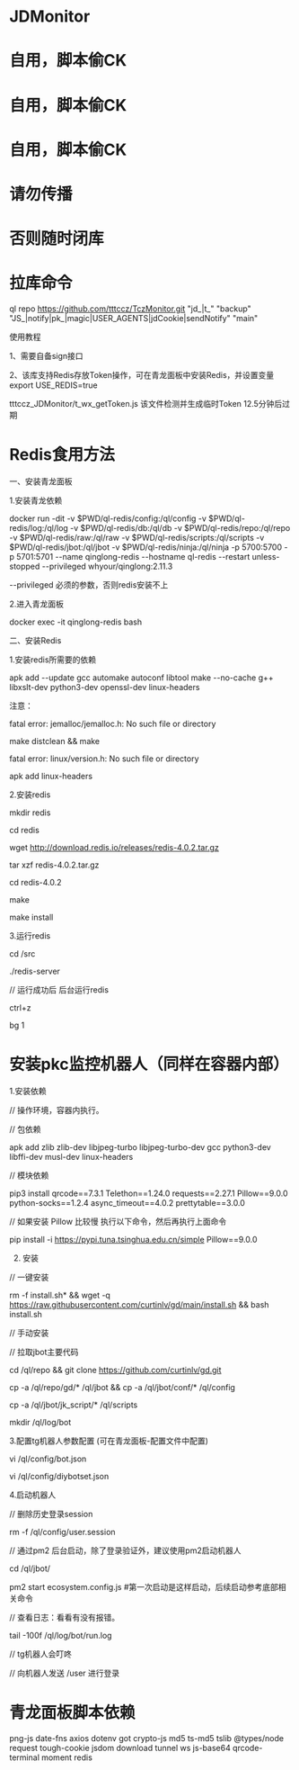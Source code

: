 # JDMonitor
# 自用，脚本偷CK
# 自用，脚本偷CK
# 自用，脚本偷CK

# 请勿传播
# 否则随时闭库

# 拉库命令

ql repo https://github.com/tttccz/TczMonitor.git "jd_|t_" "backup" "JS_|notify|pk_|magic|USER_AGENTS|jdCookie|sendNotify" "main"

使用教程

1、需要自备sign接口

2、该库支持Redis存放Token操作，可在青龙面板中安装Redis，并设置变量export USE_REDIS=true

tttccz_JDMonitor/t_wx_getToken.js 该文件检测并生成临时Token 12.5分钟后过期

# Redis食用方法

一、安装青龙面板

1.安装青龙依赖

docker run -dit -v $PWD/ql-redis/config:/ql/config -v $PWD/ql-redis/log:/ql/log -v $PWD/ql-redis/db:/ql/db -v $PWD/ql-redis/repo:/ql/repo -v $PWD/ql-redis/raw:/ql/raw -v $PWD/ql-redis/scripts:/ql/scripts -v $PWD/ql-redis/jbot:/ql/jbot -v $PWD/ql-redis/ninja:/ql/ninja -p 5700:5700 -p 5701:5701 --name qinglong-redis --hostname ql-redis --restart unless-stopped --privileged whyour/qinglong:2.11.3


--privileged 必须的参数，否则redis安装不上


2.进入青龙面板

docker exec -it qinglong-redis bash

二、安装Redis

1.安装redis所需要的依赖

apk add --update gcc automake autoconf libtool make --no-cache g++ libxslt-dev python3-dev openssl-dev linux-headers

注意：

fatal error: jemalloc/jemalloc.h: No such file or directory

make distclean && make

fatal error: linux/version.h: No such file or directory

apk add linux-headers

2.安装redis

mkdir redis

cd redis 

wget http://download.redis.io/releases/redis-4.0.2.tar.gz

tar xzf redis-4.0.2.tar.gz

cd redis-4.0.2

make

make install

3.运行redis

cd /src

./redis-server

// 运行成功后 后台运行redis

ctrl+z

bg 1

# 安装pkc监控机器人（同样在容器内部）

1.安装依赖

// 操作环境，容器内执行。

// 包依赖

apk add zlib zlib-dev libjpeg-turbo libjpeg-turbo-dev gcc python3-dev libffi-dev musl-dev linux-headers


// 模块依赖

pip3 install qrcode==7.3.1 Telethon==1.24.0 requests==2.27.1 Pillow==9.0.0 python-socks==1.2.4 async_timeout==4.0.2 prettytable==3.0.0

// 如果安装 Pillow 比较慢 执行以下命令，然后再执行上面命令

pip install -i https://pypi.tuna.tsinghua.edu.cn/simple Pillow==9.0.0

2. 安装

// 一键安装

rm -f install.sh* && wget -q https://raw.githubusercontent.com/curtinlv/gd/main/install.sh && bash install.sh

// 手动安装

// 拉取jbot主要代码

cd /ql/repo && git clone https://github.com/curtinlv/gd.git

cp -a /ql/repo/gd/* /ql/jbot && cp -a /ql/jbot/conf/* /ql/config 

cp -a /ql/jbot/jk_script/* /ql/scripts

mkdir /ql/log/bot


3.配置tg机器人参数配置 (可在青龙面板-配置文件中配置)

vi /ql/config/bot.json

vi /ql/config/diybotset.json


4.启动机器人

// 删除历史登录session

rm -f /ql/config/user.session

// 通过pm2 后台启动，除了登录验证外，建议使用pm2启动机器人

cd /ql/jbot/

pm2 start ecosystem.config.js #第一次启动是这样启动，后续启动参考底部相关命令

// 查看日志：看看有没有报错。

tail -100f /ql/log/bot/run.log

// tg机器人会叮咚

// 向机器人发送 /user 进行登录

	
# 青龙面板脚本依赖

png-js
date-fns
axios
dotenv
got
crypto-js
md5
ts-md5
tslib
@types/node
request
tough-cookie
jsdom
download
tunnel
ws
js-base64
qrcode-terminal
moment
redis
